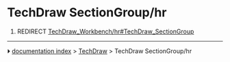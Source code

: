 # TechDraw SectionGroup/hr
1.  REDIRECT [TechDraw_Workbench/hr#TechDraw_SectionGroup](TechDraw_Workbench/hr#TechDraw_SectionGroup.md)



---
⏵ [documentation index](../README.md) > [TechDraw](TechDraw_Workbench.md) > TechDraw SectionGroup/hr
